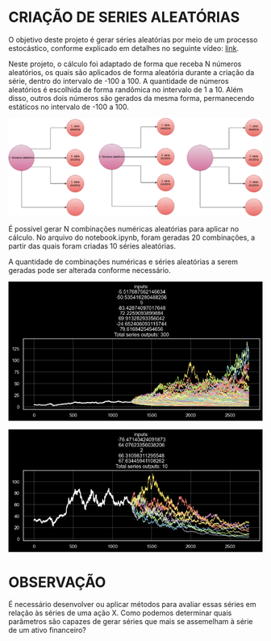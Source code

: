 # CRIAÇÃO DE SERIES ALEATÓRIAS

O objetivo deste projeto é gerar séries aleatórias por meio de um processo estocástico, conforme explicado em detalhes no seguinte vídeo: [link](https://www.youtube.com/watch?v=pSITn3_b2uU).

Neste projeto, o cálculo foi adaptado de forma que receba N números aleatórios, os quais são aplicados de forma aleatória durante a criação da série, dentro do intervalo de -100 a 100. A quantidade de números aleatórios é escolhida de forma randômica no intervalo de 1 a 10. Além disso, outros dois números são gerados da mesma forma, permanecendo estáticos no intervalo de -100 a 100.

![Texto Alternativo](https://github.com/rianlucascs/criacao_de_series_aleatorias/blob/main/diagrama.png)

É possível gerar N combinações numéricas aleatórias para aplicar no cálculo. No arquivo do notebook.ipynb, foram geradas 20 combinações, a partir das quais foram criadas 10 séries aleatórias.

A quantidade de combinações numéricas e séries aleatórias a serem geradas pode ser alterada conforme necessário.

![Texto Alternativo](https://github.com/rianlucascs/criacao_de_series_aleatorias/blob/main/output.png)

![Texto Alternativo](https://github.com/rianlucascs/criacao_de_series_aleatorias/blob/main/output2.png)

# OBSERVAÇÃO

É necessário desenvolver ou aplicar métodos para avaliar essas séries em relação às séries de uma ação X. Como podemos determinar quais parâmetros são capazes de gerar séries que mais se assemelham à série de um ativo financeiro?
